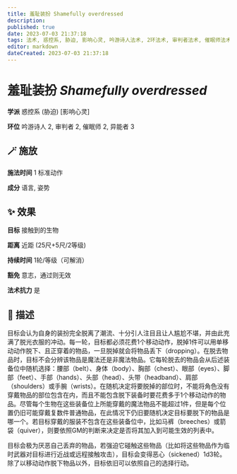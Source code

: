 ```yaml
---
title: 羞耻装扮 Shamefully overdressed
description: 
published: true
date: 2023-07-03 21:37:18
tags: 法术, 惑控系, 胁迫, 影响心灵, 吟游诗人法术, 2环法术, 审判者法术, 催眠师法术, 异能者法术, 3环法术
editor: markdown
dateCreated: 2023-07-03 21:37:18
---
```


# **羞耻装扮** *Shamefully overdressed*

**学派** 惑控系 (胁迫) \[影响心灵\] 

**环位** 吟游诗人 2, 审判者 2, 催眠师 2, 异能者 3

## 🪄 施放

**施法时间** 1 标准动作

**成分** 语言, 姿势

## ✨ 效果 

**目标** 接触到的生物 

**距离** 近距 (25尺+5尺/2等级)  

**持续时间** 1轮/等级（可解消） 

**豁免** 意志，通过则无效

**法术抗力** 是

## 📖 描述

目标会认为自身的装扮完全脱离了潮流、十分引人注目且让人尴尬不堪，并由此充满了脱光衣服的冲动。每一轮，目标都必须花费1个移动动作，脱掉1件可以用单移动动作脱下、且正穿着的物品，一旦脱掉就会将物品丢下（dropping）。在脱去物品时，目标不会分辨该物品是魔法还是非魔法物品。它每轮脱去的物品会从后述装备位中随机选择：腰部（belt）、身体（body）、胸部（chest）、眼部（eyes）、脚部（feet）、手部（hands）、头部（head）、头带（headband）、肩部（shoulders）或手腕（wrists）。在随机决定将要脱掉的部位时，不能将角色没有穿戴物品的部位包含在内，而且不能包含脱下装备时要花费多于1个移动动作的物品。尽管每个生物在这些装备位上所能穿戴的魔法物品不能超过1件，但是每个位置仍旧可能穿戴复数件普通物品，在此情况下仍旧要随机决定目标要脱下的物品是哪一个。若目标穿戴的服装不包含在这些装备位中，比如马裤（breeches）或箭袋（quiver），则要依照GM的判断来决定是否将其加入到可能生效的列表中。

目标会极为厌恶自己丢弃的物品，若强迫它碰触这些物品（比如将这些物品作为临时武器对目标进行近战或远程接触攻击），目标会变得恶心（sickened）1d3轮。除了以移动动作脱下物品以外，目标依旧可以依照自己的选择行动。
    